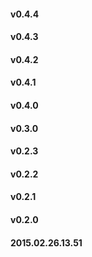 #### v0.4.4
#### v0.4.3
#### v0.4.2
#### v0.4.1
#### v0.4.0
#### v0.3.0
#### v0.2.3
#### v0.2.2
#### v0.2.1
#### v0.2.0
#### 2015.02.26.13.51
